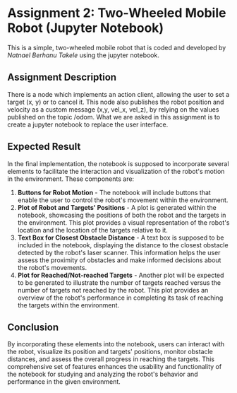 # Assignment 2: Two-Wheeled Mobile Robot (Jupyter Notebook)
This is a simple, two-wheeled mobile robot that is coded and developed by *Natnael Berhanu Takele* using the jupyter notebook.

## Assignment Description
There is a node which implements an action client, allowing the user to set a target (x, y) or to cancel it. This node
also publishes the robot position and velocity as a custom message (x,y, vel_x, vel_z), by relying on the values
published on the topic /odom. What we are asked in this assignment is to create a jupyter notebook to replace the user
interface. 

## Expected Result
In the final implementation, the notebook is supposed to incorporate several elements to facilitate the interaction and visualization of the robot's motion in the environment. These components are:

1. **Buttons for Robot Motion** - The notebook will include buttons that enable the user to control the robot's movement within the environment.
2. **Plot of Robot and Targets' Positions** - A plot is generated within the notebook, showcasing the positions of both the robot and the targets in the environment. This plot provides a visual representation of the robot's location and the location of the targets relative to it.
3. **Text Box for Closest Obstacle Distance** - A text box is supposed to be included in the notebook, displaying the distance to the closest obstacle detected by the robot's laser scanner. This information helps the user assess the proximity of obstacles and make informed decisions about the robot's movements.
4. **Plot for Reached/Not-reached Targets** - Another plot will be expected to be generated to illustrate the number of targets reached versus the number of targets not reached by the robot. This plot provides an overview of the robot's performance in completing its task of reaching the targets within the environment.

## Conclusion
By incorporating these elements into the notebook, users can interact with the robot, visualize its position and targets' positions, monitor obstacle distances, and assess the overall progress in reaching the targets. This comprehensive set of features enhances the usability and functionality of the notebook for studying and analyzing the robot's behavior and performance in the given environment.
